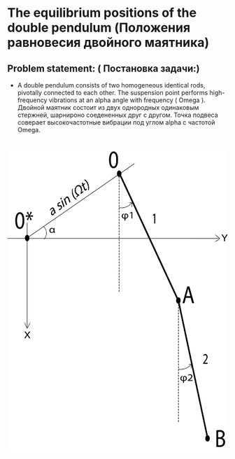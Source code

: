 # The equilibrium positions of the double pendulum (Положения равновесия двойного маятника)

## Problem statement: ( Постановка задачи:)
 - A double pendulum consists of two homogeneous identical rods, pivotally connected to each other. The suspension point performs high-frequency vibrations at an alpha angle with  frequency ( Omega ).  
Двойной маятник состоит из двух однородных одинаковым стержней, шарнироно соедененных друг с другом. Точка подвеса соверает высокочастотные вибрации под углом alpha с частотой Omega.  
<br>
<img height = "700" src="https://github.com/AnnaKliokovka/Double_Pendulum/blob/master/Double_Pendulum/Images/1.png"/>
<br>
